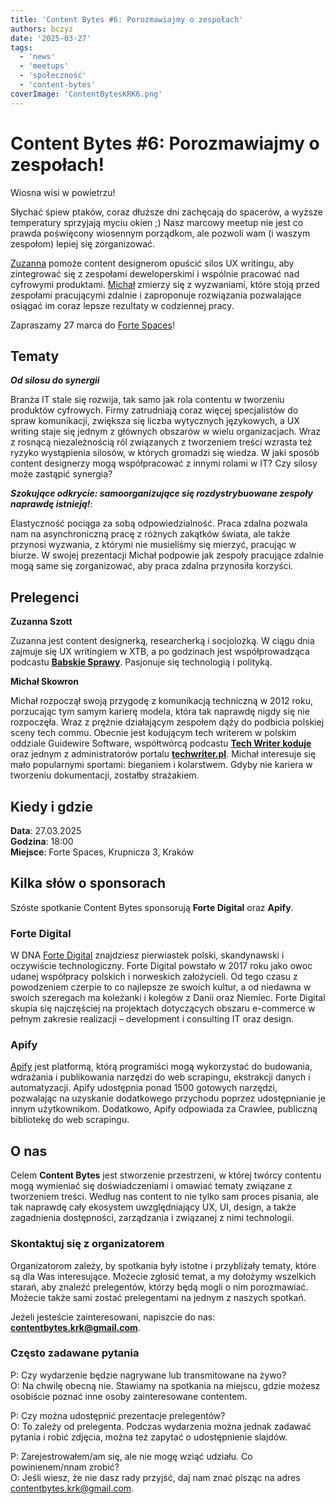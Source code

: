 ```yaml
---
title: 'Content Bytes #6: Porozmawiajmy o zespołach'
authors: bczyz
date: '2025-03-27'
tags:
  - 'news'
  - 'meetups'
  - 'społeczność'
  - 'content-bytes'
coverImage: 'ContentBytesKRK6.png'
---
```


# Content Bytes #6: Porozmawiajmy o zespołach!

Wiosna wisi w powietrzu! 

Słychać śpiew ptaków, coraz dłuższe dni zachęcają do spacerów, a wyższe temperatury sprzyjają myciu okien ;) 
Nasz marcowy meetup nie jest co prawda poświęcony wiosennym porządkom, ale pozwoli wam (i waszym zespołom) lepiej się zorganizować.

<!--truncate-->

[Zuzanna](https://www.linkedin.com/in/zuzanna-szott/) pomoże content designerom opuścić silos UX writingu, aby zintegrować się z zespołami deweloperskimi i wspólnie pracować nad cyfrowymi produktami.
[Michał](https://www.linkedin.com/in/michalskowron/) zmierzy się z wyzwaniami, które stoją przed zespołami pracującymi zdalnie i zaproponuje rozwiązania pozwalające osiągać im coraz lepsze rezultaty w codziennej pracy.

Zapraszamy 27 marca do [Forte Spaces](https://www.fortespaces.pl/)!

## Tematy

**_Od silosu do synergii_**

Branża IT stale się rozwija, tak samo jak rola contentu w tworzeniu produktów cyfrowych. Firmy zatrudniają coraz więcej specjalistów do spraw komunikacji, zwiększa się liczba wytycznych językowych, a UX writing staje się jednym z głównych obszarów w wielu organizacjach. Wraz z rosnącą niezależnością ról związanych z tworzeniem treści wzrasta też ryzyko wystąpienia silosów, w których gromadzi się wiedza.
W jaki sposób content designerzy mogą współpracować z innymi rolami w IT? Czy silosy może zastąpić synergia? 

**_Szokujące odkrycie: samoorganizujące się rozdystrybuowane zespoły naprawdę istnieją!_**: 

Elastyczność pociąga za sobą odpowiedzialność. Praca zdalna pozwala nam na asynchroniczną pracę z różnych zakątków świata, ale także przynosi wyzwania, z którymi nie musieliśmy się mierzyć, pracując w biurze. W swojej prezentacji Michał podpowie jak zespoły pracujące zdalnie mogą same się zorganizować, aby praca zdalna przynosiła korzyści.

## Prelegenci

**Zuzanna Szott**

Zuzanna jest content designerką, researcherką i socjolożką. W ciągu dnia zajmuje się UX writingiem w XTB, a po godzinach jest współprowadząca podcastu [**Babskie Sprawy**](https://www.youtube.com/@babskiesprawy). Pasjonuje się technologią i polityką.


**Michał Skowron**

Michał rozpoczął swoją przygodę z komunikacją techniczną w 2012 roku, porzucając tym samym karierę modela, która tak naprawdę nigdy się nie rozpoczęła. Wraz z prężnie działającym zespołem dąży do podbicia polskiej sceny tech commu. Obecnie jest kodującym tech writerem w polskim oddziale Guidewire Software, współtwórcą podcastu [**Tech Writer koduje**](https://techwriterkoduje.pl/) oraz jednym z administratorów portalu [**techwriter.pl**](https://techwriter.pl/). Michał interesuje się mało popularnymi sportami: bieganiem i kolarstwem. Gdyby nie kariera w tworzeniu dokumentacji, zostałby strażakiem.

## Kiedy i gdzie

**Data**: 27.03.2025 <br /> **Godzina**: 18:00 <br /> **Miejsce**: Forte Spaces, Krupnicza 3, Kraków

## Kilka słów o sponsorach

Szóste spotkanie Content Bytes sponsorują **Forte Digital** oraz **Apify**.

### Forte Digital

W DNA [Forte Digital](https://fortedigital.com/pl) znajdziesz pierwiastek polski, skandynawski i oczywiście technologiczny. Forte Digital powstało w 2017 roku jako owoc udanej współpracy polskich i norweskich założycieli. Od tego czasu z powodzeniem czerpie to co najlepsze ze swoich kultur, a od niedawna w swoich szeregach ma koleżanki i kolegów z Danii oraz Niemiec. Forte Digital skupia się najczęściej na projektach dotyczących obszaru e-commerce w pełnym zakresie realizacji – development i consulting IT oraz design.

### Apify

[Apify](https://apify.com/) jest platformą, którą programiści mogą wykorzystać do budowania, wdrażania i publikowania narzędzi do web scrapingu, ekstrakcji danych i automatyzacji. Apify udostępnia ponad 1500 gotowych narzędzi, pozwalając na uzyskanie dodatkowego przychodu poprzez udostępnianie je innym użytkownikom. Dodatkowo, Apify odpowiada za Crawlee, publiczną bibliotekę do web scrapingu.

## O nas

Celem **Content Bytes** jest stworzenie przestrzeni, w której twórcy contentu
mogą wymieniać się doświadczeniami i omawiać tematy związane z tworzeniem
treści. Według nas content to nie tylko sam proces pisania, ale tak
naprawdę cały ekosystem uwzględniający UX, UI, design, a także zagadnienia
dostępności, zarządzania i związanej z nimi technologii.

### Skontaktuj się z organizatorem

Organizatorom zależy, by spotkania były istotne i przybliżały tematy, które są
dla Was interesujące. Możecie zgłosić temat, a my dołożymy wszelkich starań, aby
znaleźć prelegentów, którzy będą mogli o nim porozmawiać. Możecie także sami
zostać prelegentami na jednym z naszych spotkań.

Jeżeli jesteście zainteresowani, napiszcie do nas:
**contentbytes.krk@gmail.com**.

### Często zadawane pytania

P: Czy wydarzenie będzie nagrywane lub transmitowane na żywo? <br /> O: Na
chwilę obecną nie. Stawiamy na spotkania na miejscu, gdzie możesz osobiście
poznać inne osoby zainteresowane contentem.

P: Czy można udostępnić prezentacje prelegentów? <br /> O: To zależy od
prelegenta. Podczas wydarzenia można jednak zadawać pytania i robić zdjęcia,
można też zapytać o udostępnienie slajdów.

P: Zarejestrowałem/am się, ale nie mogę wziąć udziału. Co powinienem/nnam
zrobić? <br /> O: Jeśli wiesz, że nie dasz rady przyjść, daj nam znać pisząc na
adres [contentbytes.krk@gmail.com](mailto:contentbytes.krk@gmail.com).
